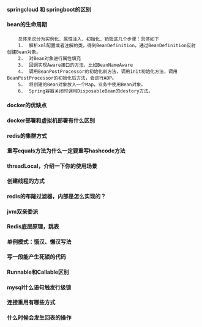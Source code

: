 #### springcloud 和 springboot的区别
#### bean的生命周期
```
    总体来说分为实例化、属性注入、初始化、销毁这几个步骤：具体如下
    1.	解析xml配置或者注解的类，得到BeanDefinition，通过BeanDefinition反射创建Bean对象。
    2.	对Bean对象进行属性填充
    3.	回调实现Aware接口的方法，比如BeanNameAware
    4.	调用BeanPostProcessor的初始化前方法，调用init初始化方法，调用BeanPostProcessor的初始化后方法，会进行AOP。
    5.	将创建的Bean对象放入一个Map，业务中使用Bean对象。
    6.	Spring容器关闭时调用DisposableBean的destory方法。
```
#### docker的优缺点
#### docker部署和虚拟机部署有什么区别
#### redis的集群方式
#### 重写equals方法为什么一定要重写hashcode方法
#### threadLocal，介绍一下你的使用场景
#### 创建线程的方式
#### redis的布隆过滤器，内部是怎么实现的？
#### jvm双亲委派
#### Redis底层原理，跳表
#### 单例模式：饿汉、懒汉写法
#### 写一段能产生死锁的代码
#### Runnable和Callable区别
#### mysql什么语句触发行级锁
#### 连接重用有哪些方式
#### 什么时候会发生回表的操作
